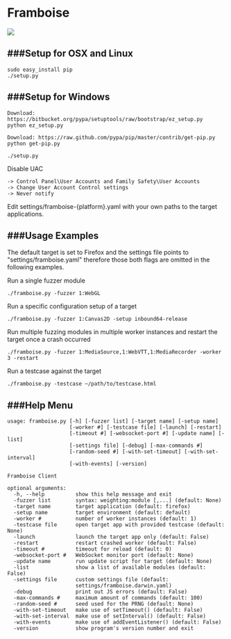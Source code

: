 Framboise
=========

![](http://people.mozilla.com/~cdiehl/img/framboise.jpg)



###Setup for OSX and Linux
---

    sudo easy_install pip
    ./setup.py



###Setup for Windows
---


    Download: https://bitbucket.org/pypa/setuptools/raw/bootstrap/ez_setup.py
    python ez_setup.py

    Download: https://raw.github.com/pypa/pip/master/contrib/get-pip.py
    python get-pip.py

    ./setup.py


Disable UAC

    -> Control Panel\User Accounts and Family Safety\User Accounts
    -> Change User Account Control settings
    -> Never notify



Edit settings/framboise-{platform}.yaml with your own paths to the target applications.



###Usage Examples
---

The default target is set to Firefox and the settings file points to "settings/framboise.yaml" therefore those both flags are omitted in the following examples.


Run a single fuzzer module

    ./framboise.py -fuzzer 1:WebGL

Run a specific configuration setup of a target

    ./framboise.py -fuzzer 1:Canvas2D -setup inbound64-release

Run multiple fuzzing modules in multiple worker instances and restart the target once a crash occurred

    ./framboise.py -fuzzer 1:MediaSource,1:WebVTT,1:MediaRecorder -worker 3 -restart

Run a testcase against the target

    ./framboise.py -testcase ~/path/to/testcase.html



###Help Menu
---

    usage: framboise.py [-h] [-fuzzer list] [-target name] [-setup name]
                        [-worker #] [-testcase file] [-launch] [-restart]
                        [-timeout #] [-websocket-port #] [-update name] [-list]
                        [-settings file] [-debug] [-max-commands #]
                        [-random-seed #] [-with-set-timeout] [-with-set-interval]
                        [-with-events] [-version]

    Framboise Client

    optional arguments:
      -h, --help          show this help message and exit
      -fuzzer list        syntax: weighting:module [,...] (default: None)
      -target name        target application (default: firefox)
      -setup name         target environment (default: default)
      -worker #           number of worker instances (default: 1)
      -testcase file      open target app with provided testcase (default: None)
      -launch             launch the target app only (default: False)
      -restart            restart crashed worker (default: False)
      -timeout #          timeout for reload (default: 0)
      -websocket-port #   WebSocket monitor port (default: None)
      -update name        run update script for target (default: None)
      -list               show a list of available modules (default: False)
      -settings file      custom settings file (default:
                          settings/framboise.darwin.yaml)
      -debug              print out JS errors (default: False)
      -max-commands #     maximum amount of commands (default: 100)
      -random-seed #      seed used for the PRNG (default: None)
      -with-set-timeout   make use of setTimeout() (default: False)
      -with-set-interval  make use of setInterval() (default: False)
      -with-events        make use of addEventListener() (default: False)
      -version            show program's version number and exit
